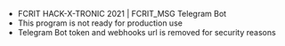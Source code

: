 - FCRIT HACK-X-TRONIC 2021 | FCRIT_MSG Telegram Bot
- This program is not ready for production use
- Telegram Bot token and webhooks url is removed for security reasons
